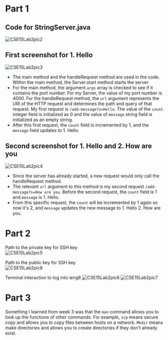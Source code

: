 # Part 1

## Code for StringServer.java
![CSE15Lab2pic2](https://github.com/clarissacheng/cse15l-lab-reports/assets/112114163/25e1d21e-b8f1-4851-b18e-9e111bde9c73)

## First screenshot for 1. Hello                               
![CSE15Lab2pic3](https://github.com/clarissacheng/cse15l-lab-reports/assets/112114163/b405a7e9-6b31-4f1b-aae9-7e2aa1a970b2)
* The main method and the handleRequest method are used in the code. Within the main method, the Server.start method starts the server. 
* For the main method, the argument `args` array is checked to see if it contains the port number. For my Server, the value of my port number is 4000. For the handleRequest method, the `url` argument represents the URI of the HTTP request and determines the path and query of that request. 
My first request is `/add-message?s=Hello`. The value of the `count` integer field is initialized as 0 and the value of `message` string field is initialized as an empty string.
* After this first request, the `count` field is incremented by 1, and the `message` field updates to 1. Hello. 

## Second screenshot for 1. Hello and 2. How are you
![CSE15Lab2pic4](https://github.com/clarissacheng/cse15l-lab-reports/assets/112114163/c191b3b7-e730-43df-b6ad-35ce49d62278)
* Since the server has already started, a new request would only call the handleRequest method.
* The relevant `url` argument to this method is my second request `/add-message?s=How are you`. Before the second request, the `count` field is 1 and `message` is 1. Hello. 
* From this specific request, the `count` will be incremented by 1 again so now it's 2, and `message` updates the new message to 1. Hello 2. How are you.

# Part 2

Path to the private key for SSH key                    
![CSE15Lab2pic5](https://github.com/clarissacheng/cse15l-lab-reports/assets/112114163/fe91e785-df72-4bfa-8c6d-423e0f8d5406)

Path to the public key for SSH key                      
![CSE15Lab2pic8](https://github.com/clarissacheng/cse15l-lab-reports/assets/112114163/4cfc439f-e8c0-4d2e-ad3d-0cd1dceadd65)

Terminal interaction to log into ieng6
![CSE15Lab2pic6](https://github.com/clarissacheng/cse15l-lab-reports/assets/112114163/3e3b191c-ed21-44cb-a354-5411e15c8a8d)
![CSE15Lab2pic7](https://github.com/clarissacheng/cse15l-lab-reports/assets/112114163/aa7bca59-cfc6-42bd-8883-a4b15e6c1b2f)

# Part 3

Something I learned from week 3 was that the `man` command allows you to look up the functions of other commands. For example, `scp` means secure copy and allows you to copy files between hosts on a network. `Mkdir` means make directories and allows you to create directories if they don't already exist.

